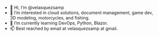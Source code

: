 - 👋 Hi, I’m @velasquezsamp
- 👀 I’m interested in cloud solutions, document management, game dev, 3D modeling, motorcycles, and fishing.
- 🌱 I’m currently learning DevOps, Python, Blazor.
- 📫 Best reached by email at velasquezsamp at gmail.

<!---
velasquezsamp/velasquezsamp is a ✨ special ✨ repository because its `README.md` (this file) appears on your GitHub profile.
You can click the Preview link to take a look at your changes.
--->
